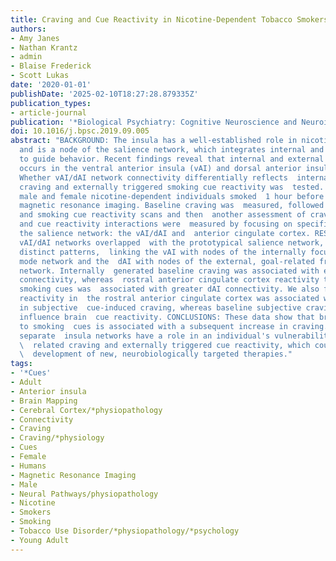 ```yaml
---
title: Craving and Cue Reactivity in Nicotine-Dependent Tobacco Smokers Is Associated With Different Insula Networks
authors:
- Amy Janes
- Nathan Krantz
- admin
- Blaise Frederick
- Scott Lukas
date: '2020-01-01'
publishDate: '2025-02-10T18:27:28.879335Z'
publication_types:
- article-journal
publication: '*Biological Psychiatry: Cognitive Neuroscience and Neuroimaging*'
doi: 10.1016/j.bpsc.2019.09.005
abstract: "BACKGROUND: The insula has a well-established role in nicotine dependence
  and is a node of the salience network, which integrates internal and external  information
  to guide behavior. Recent findings reveal that internal and external  processing
  occurs in the ventral anterior insula (vAI) and dorsal anterior insula  (dAI), respectively.
  Whether vAI/dAI network connectivity differentially reflects  internally generated
  craving and externally triggered smoking cue reactivity was  tested. METHODS: Thirty-six
  male and female nicotine-dependent individuals smoked  1 hour before functional
  magnetic resonance imaging. Baseline craving was  measured, followed by resting-state
  and smoking cue reactivity scans and then  another assessment of craving. Craving
  and cue reactivity interactions were  measured by focusing on specific nodes of
  the salience network: the vAI/dAI and  anterior cingulate cortex. RESULTS: Resting-state
  vAI/dAI networks overlapped  with the prototypical salience network, yet they possessed
  distinct patterns,  linking the vAI with nodes of the internally focused default
  mode network and the  dAI with nodes of the external, goal-related frontoparietal
  network. Internally  generated baseline craving was associated with enhanced vAI
  connectivity, whereas  rostral anterior cingulate cortex reactivity to external
  smoking cues was  associated with greater dAI connectivity. We also found that cue
  reactivity in  the rostral anterior cingulate cortex was associated with a rise
  in subjective  cue-induced craving, whereas baseline subjective craving did not
  influence brain  cue reactivity. CONCLUSIONS: These data show that brain reactivity
  to smoking  cues is associated with a subsequent increase in craving. In addition,
  separate  insula networks have a role in an individual's vulnerability to internally\
  \  related craving and externally triggered cue reactivity, which could guide the\
  \  development of new, neurobiologically targeted therapies."
tags:
- '*Cues'
- Adult
- Anterior insula
- Brain Mapping
- Cerebral Cortex/*physiopathology
- Connectivity
- Craving
- Craving/*physiology
- Cues
- Female
- Humans
- Magnetic Resonance Imaging
- Male
- Neural Pathways/physiopathology
- Nicotine
- Smokers
- Smoking
- Tobacco Use Disorder/*physiopathology/*psychology
- Young Adult
---
```


